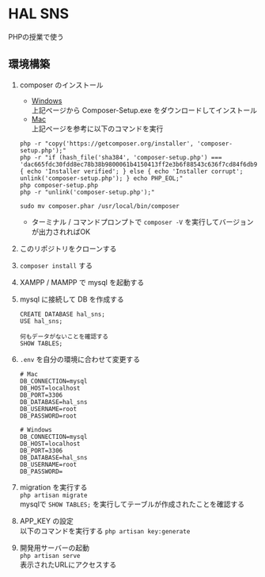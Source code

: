 # HAL SNS

PHPの授業で使う

## 環境構築

1. composer のインストール

    - [Windows](https://getcomposer.org/doc/00-intro.md#installation-windows)<br>
    上記ページから Composer-Setup.exe をダウンロードしてインストール
    - [Mac](https://getcomposer.org/download/)<br>
    上記ページを参考に以下のコマンドを実行
    ```
    php -r "copy('https://getcomposer.org/installer', 'composer-setup.php');"
    php -r "if (hash_file('sha384', 'composer-setup.php') === 'dac665fdc30fdd8ec78b38b9800061b4150413ff2e3b6f88543c636f7cd84f6db9189d43a81e5503cda447da73c7e5b6') { echo 'Installer verified'; } else { echo 'Installer corrupt'; unlink('composer-setup.php'); } echo PHP_EOL;"
    php composer-setup.php
    php -r "unlink('composer-setup.php');"

    sudo mv composer.phar /usr/local/bin/composer
    ```
    - ターミナル / コマンドプロンプトで `composer -V` を実行してバージョンが出力されればOK

1. このリポジトリをクローンする

1. `composer install` する

1. XAMPP / MAMPP で mysql を起動する

1. mysql に接続して DB を作成する<br>
    ```
    CREATE DATABASE hal_sns;
    USE hal_sns;

    何もデータがないことを確認する
    SHOW TABLES;
    ```

1. `.env` を自分の環境に合わせて変更する

    ```
    # Mac
    DB_CONNECTION=mysql
    DB_HOST=localhost
    DB_PORT=3306
    DB_DATABASE=hal_sns
    DB_USERNAME=root
    DB_PASSWORD=root

    # Windows
    DB_CONNECTION=mysql
    DB_HOST=localhost
    DB_PORT=3306
    DB_DATABASE=hal_sns
    DB_USERNAME=root
    DB_PASSWORD=
    ```

1. migration を実行する<br>
    `php artisan migrate`<br>
    mysqlで `SHOW TABLES;` を実行してテーブルが作成されたことを確認する

1. APP_KEY の設定<br>
    以下のコマンドを実行する
    `php artisan key:generate`

1. 開発用サーバーの起動<br>
    `php artisan serve`<br>
    表示されたURLにアクセスする
